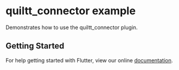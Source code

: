 # quiltt_connector example

Demonstrates how to use the quiltt_connector plugin.

## Getting Started

For help getting started with Flutter, view our online
[documentation](https://flutter.io/).
